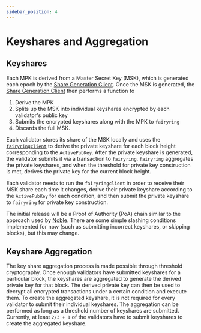 ```yaml
---
sidebar_position: 4
---
```


# Keyshares and Aggregation

<!-- Add an intro blurb here -->

## Keyshares

Each MPK is derived from a Master Secret Key (MSK), which is generated each epoch by the [Share Generation Client](../../../running-a-node/share_generation_client.md).
Once the MSK is generated, the [Share Generation Client](../../../running-a-node/share_generation_client.md) then performs a function to

1. Derive the MPK
2. Splits up the MSK into individual keyshares encrypted by each validator's public key
3. Submits the encrypted keyshares along with the MPK to `fairyring`
4. Discards the full MSK.

Each validator stores its share of the MSK locally and uses the [`fairyringclient`](../../../running-a-node/submit_keyshare.md#fairyringclient)
to derive the private keyshare for each block height corresponding to the `ActivePubKey`.
After the private keyshare is generated, the validator submits it via a transaction to `fairyring`.
`fairyring` aggregates the private keyshares, and when the threshold for private key construction is met, derives the private key for the current block height.

Each validator needs to run the `fairyringclient` in order to receive their MSK share each time it changes,
derive their private keyshare according to the `ActivePubKey` for each condition,
and then submit the private keyshare to `fairyring` for private key construction.

The initial release will be a Proof of Authority (PoA) chain similar to the approach used by [Noble](https://github.com/strangelove-ventures/noble).
There are some simple slashing conditions implemented for now (such as submitting incorrect keyshares, or skipping blocks), but this may change.

## Keyshare Aggregation

The key share aggregation process is made possible through threshold cryptography.
Once enough validators have submitted keyshares for a particular block,
the keyshares are aggregated to generate the derived private key for that block.
The derived private key can then be used to decrypt all encrypted transactions under a certain condition and execute them.
To create the aggregated keyshare, it is not required for every validator to submit their individual keyshares.
The aggregation can be performed as long as a threshold number of keyshares are submitted.
Currently, at least `2/3 + 1` of the validators have to submit keyshares to create the aggregated keyshare.
